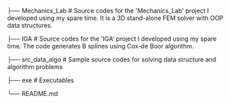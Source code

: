├── Mechanics_Lab     # Source codes for the 'Mechanics_Lab' project I developed using my spare time. It is a 3D stand-alone FEM solver with OOP data structures.

├── IGA               # Source codes for the 'IGA' project I developed using my spare time. The code generates B splines using Cox-de Boor algorithm.

├── src_data_algo     # Sample source codes for solving data structure and algorithm problems 

├── exe               # Executables

└── README.md
